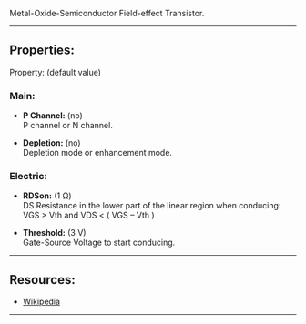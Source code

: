 Metal-Oxide-Semiconductor Field-effect Transistor.

---

## Properties:
Property: (default value)

### Main:
- **P Channel:** (no) <br>
   P channel or N channel. <br>

- **Depletion:** (no) <br>
   Depletion mode or enhancement mode. <br>

### Electric:
- **RDSon:** (1 Ω) <br>
   DS Resistance in the lower part of the linear region when conducing: <br>
   VGS > Vth and VDS < ( VGS – Vth ) <br>

- **Threshold:** (3 V) <br>
   Gate-Source Voltage to start conducing. <br>

---

## Resources:

- [Wikipedia](https://en.wikipedia.org/wiki/MOSFET)

---
